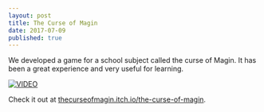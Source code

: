 ```yaml
---
layout: post
title: The Curse of Magin
date: 2017-07-09
published: true
---
```


We developed a game for a school subject called the curse of Magin.
It has been a great experience and very useful for learning.

[![VIDEO](http://i.imgur.com/my7ICog.jpg)](https://www.youtube.com/watch?v=BZiQbErnMmQ)

Check it out at [thecurseofmagin.itch.io/the-curse-of-magin](https://thecurseofmagin.itch.io/the-curse-of-magin).
